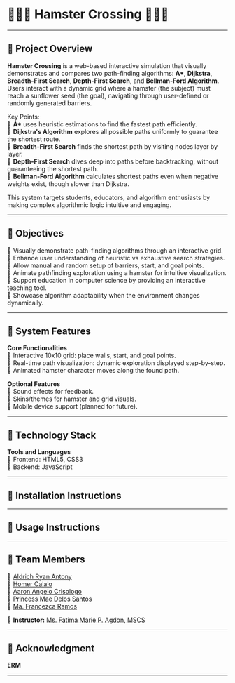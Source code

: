 # 🐹🎡🌻 Hamster Crossing 🌻🎡🐹

---

## 🎡 Project Overview

**Hamster Crossing** is a web-based interactive simulation that visually demonstrates and compares two path-finding algorithms: **A\***, **Dijkstra**, **Breadth-First Search**, **Depth-First Search**, and **Bellman-Ford Algorithm**.  
Users interact with a dynamic grid where a hamster (the subject) must reach a sunflower seed (the goal), navigating through user-defined or randomly generated barriers.

Key Points: <br>
🐹 **A\*** uses heuristic estimations to find the fastest path efficiently. <br>
🐹 **Dijkstra's Algorithm** explores all possible paths uniformly to guarantee the shortest route. <br>
🐹 **Breadth-First Search** finds the shortest path by visiting nodes layer by layer. <br>
🐹 **Depth-First Search** dives deep into paths before backtracking, without guaranteeing the shortest path. <br>
🐹 **Bellman-Ford Algorithm** calculates shortest paths even when negative weights exist, though slower than Dijkstra. <br>

This system targets students, educators, and algorithm enthusiasts by making complex algorithmic logic intuitive and engaging.

---

## 🌻 Objectives

🎯 Visually demonstrate path-finding algorithms through an interactive grid. <br>
🎯 Enhance user understanding of heuristic vs exhaustive search strategies. <br>
🎯 Allow manual and random setup of barriers, start, and goal points. <br>
🎯 Animate pathfinding exploration using a hamster for intuitive visualization. <br>
🎯 Support education in computer science by providing an interactive teaching tool. <br>
🎯 Showcase algorithm adaptability when the environment changes dynamically. <br>

---

## 🎡 System Features

**Core Functionalities** <br>
🌻 Interactive 10x10 grid: place walls, start, and goal points. <br>
🌻 Real-time path visualization: dynamic exploration displayed step-by-step. <br>
🌻 Animated hamster character moves along the found path. <br>

**Optional Features** <br>
🌻 Sound effects for feedback. <br>
🌻 Skins/themes for hamster and grid visuals. <br>
🌻 Mobile device support (planned for future). <br>

---

## 🌻 Technology Stack

**Tools and Languages** <br>
🌻 Frontend: HTML5, CSS3 <br>
🌻 Backend: JavaScript <br>

---

## 🌻 Installation Instructions

---

## 🌻 Usage Instructions

---

## 🌻 Team Members

🌻 [Aldrich Ryan Antony](https://github.com/Kryptiku) <br>
🌻 [Homer Calalo](https://github.com/Homercalalo) <br>
🌻 [Aaron Angelo Crisologo](https://github.com/AaronCrisologo) <br>
🌻 [Princess Mae Delos Santos](https://github.com/princessdlssnts) <br>
🌻 [Ma. Francezca Ramos](https://github.com/ramosfranz) <br>

🌻 **Instructor:** [Ms. Fatima Marie P. Agdon, MSCS](https://github.com/marieemoiselle) <br>

---

## 🌻 Acknowledgment

**ERM**

---
